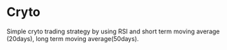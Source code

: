 # Cryto
Simple cryto trading strategy by using RSI and short term moving average (20days), long term moving average(50days).
